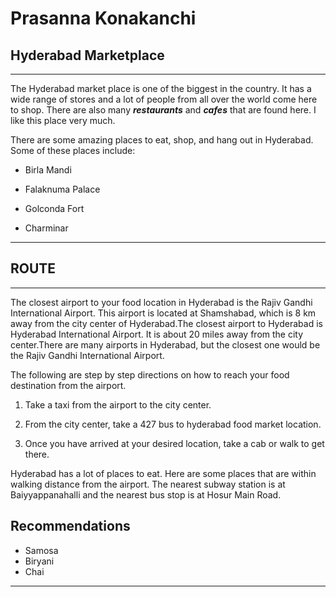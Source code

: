 
# Prasanna Konakanchi

## Hyderabad Marketplace 

---
The Hyderabad market place is one of the biggest in the country. It has a wide range of stores and a lot of people from all over the world come here to shop. There are also many ***restaurants*** and ***cafes*** that are found here. I like this place very much.

There are some amazing places to eat, shop, and hang out in Hyderabad. Some of these places include:


- Birla Mandi

- Falaknuma Palace

- Golconda Fort

- Charminar

----


<!DOCTYPE html>
<html>
   <head>
      <title></title>
   </head>
   <body>
      <h2>ROUTE</h2>
      <hr />
      <p>The closest airport to your food location in Hyderabad is the Rajiv Gandhi International Airport.
This airport is located at Shamshabad, which is 8 km away from the city center of Hyderabad.The closest airport to Hyderabad is Hyderabad International Airport. It is about 20 miles away from the city center.There are many airports in Hyderabad, but the closest one would be the Rajiv Gandhi International Airport.

</p>
<p>
    The following are step by step directions on how to reach your food destination from the airport.

1. Take a taxi from the airport to the city center.

2. From the city center, take a 427 bus  to hyderabad food market  location.

3. Once you have arrived at your desired location, take a cab or walk to get there.

Hyderabad has a lot of places to eat. Here are some places that are within walking distance from the airport.
The nearest subway station is at Baiyyappanahalli and the nearest bus stop is at Hosur Main Road.

<!DOCTYPE html>
<html>
<body>

<h2>Recommendations</h2>

<ul style="list-style-type:disc;">
  <li>Samosa</li>
  <li>Biryani</li>
  <li>Chai</li>
</ul>  

</body>
</html>

</p>
 

</body>
</html>
      <hr />
   </body>
</html>
<!DOCTYPE html>
<html>
<body>




